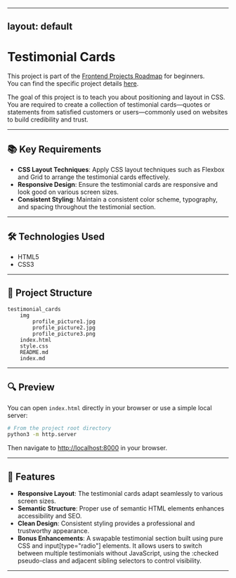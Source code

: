 <!-- START JEKYLL LAYOUT -->
---
layout: default
---
<!-- END JEKYLL LAYOUT -->
# Testimonial Cards

This project is part of the [Frontend Projects Roadmap](https://roadmap.sh/frontend/projects) for beginners.  
You can find the specific project details [here](https://roadmap.sh/projects/testimonial-cards).

The goal of this project is to teach you about positioning and layout in CSS.  
You are required to create a collection of testimonial cards—quotes or statements from satisfied customers or users—commonly used on websites to build credibility and trust.

---

## 📚 Key Requirements

- **CSS Layout Techniques**: Apply CSS layout techniques such as Flexbox and Grid to arrange the testimonial cards effectively.
- **Responsive Design**: Ensure the testimonial cards are responsive and look good on various screen sizes.
- **Consistent Styling**: Maintain a consistent color scheme, typography, and spacing throughout the testimonial section.

---

## 🛠️ Technologies Used

- HTML5
- CSS3

---

## 📁 Project Structure
<!-- START PROJECT STRUCTURE -->
```
testimonial_cards
	img
		profile_picture1.jpg
		profile_picture2.jpg
		profile_picture3.png
	index.html
	style.css
	README.md
	index.md

```
<!-- END PROJECT STRUCTURE -->

---

## 🔍 Preview

You can open `index.html` directly in your browser or use a simple local server:

```bash
# From the project root directory
python3 -m http.server
```

Then navigate to [http://localhost:8000](http://localhost:8000) in your browser.

---

## 🚀 Features

- **Responsive Layout**: The testimonial cards adapt seamlessly to various screen sizes.
- **Semantic Structure**: Proper use of semantic HTML elements enhances accessibility and SEO.
- **Clean Design**: Consistent styling provides a professional and trustworthy appearance.
- **Bonus Enhancements**: A swapable testimonial section built using pure CSS and input[type="radio"] elements. It allows users to switch between multiple testimonials without JavaScript, using the :checked pseudo-class and adjacent sibling selectors to control visibility.

---